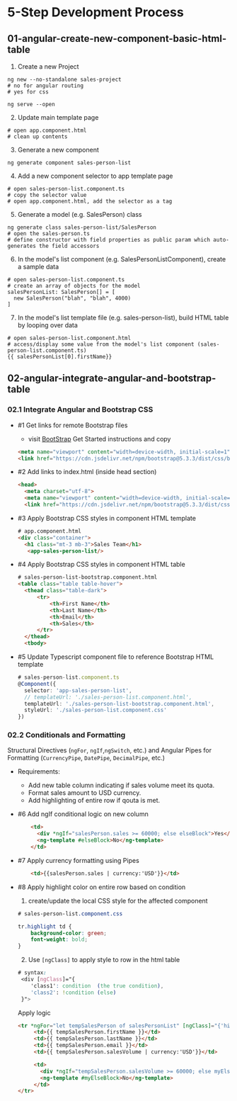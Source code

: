 
# 5-Step Development Process

## 01-angular-create-new-component-basic-html-table
1. Create a new Project
```
ng new --no-standalone sales-project
# no for angular routing
# yes for css

ng serve --open
```

2. Update main template page
```
# open app.component.html
# clean up contents

```
 
3. Generate a new component
```
ng generate component sales-person-list
```
4. Add a new component selector to app template page
```
# open sales-person-list.component.ts
# copy the selector value
# open app.component.html, add the selector as a tag
```
5. Generate a model (e.g. SalesPerson) class
```
ng generate class sales-person-list/SalesPerson
# open the sales-person.ts
# define constructor with field properties as public param which auto-generates the field accessors
```
6. In the model's list component (e.g. SalesPersonListComponent), create a sample data
```
# open sales-person-list.component.ts
# create an array of objects for the model
salesPersonList: SalesPerson[] = [
  new SalesPerson("blah", "blah", 4000)
]

```
7. In the model's list template file (e.g. sales-person-list), build HTML table by looping over data
```
# open sales-person-list.component.html
# access/display some value from the model's list component (sales-person-list.component.ts)
{{ salesPersonList[0].firstName}}
```

## 02-angular-integrate-angular-and-bootstrap-table

### 02.1 Integrate Angular and Bootstrap CSS

- #1 Get links for remote Bootstrap files
  - visit [BootStrap](www.getbootstrap.com) Get Started instructions and copy
  ```html
  <meta name="viewport" content="width=device-width, initial-scale=1">
  <link href="https://cdn.jsdelivr.net/npm/bootstrap@5.3.3/dist/css/bootstrap.min.css" rel="stylesheet" integrity="sha384-QWTKZyjpPEjISv5WaRU9OFeRpok6YctnYmDr5pNlyT2bRjXh0JMhjY6hW+ALEwIH" crossorigin="anonymous">
  ```

- #2 Add links to index.html (inside head section)
  ```html
  <head>
    <meta charset="utf-8">
    <meta name="viewport" content="width=device-width, initial-scale=1">
    <link href="https://cdn.jsdelivr.net/npm/bootstrap@5.3.3/dist/css/bootstrap.min.css" rel="stylesheet" integrity="sha384-QWTKZyjpPEjISv5WaRU9OFeRpok6YctnYmDr5pNlyT2bRjXh0JMhjY6hW+ALEwIH" crossorigin="anonymous">
  ```

- #3 Apply Bootstrap CSS styles in component HTML template 
  ```html
  # app.component.html
  <div class="container">
    <h1 class="mt-3 mb-3">Sales Team</h1>
     <app-sales-person-list/>
  ```
- #4 Apply Bootstrap CSS styles in component HTML table
  ```html
  # sales-person-list-bootstrap.component.html
  <table class="table table-hover">
    <thead class="table-dark">
        <tr>
            <th>First Name</th>
            <th>Last Name</th>
            <th>Email</th>
            <th>Sales</th>
        </tr>
    </thead>
    <tbody>
  ```

- #5 Update Typescript component file to reference Bootstrap HTML template 
  ```typescript
  # sales-person-list.component.ts
  @Component({
    selector: 'app-sales-person-list',
    // templateUrl: './sales-person-list.component.html',
    templateUrl: './sales-person-list-bootstrap.component.html',
    styleUrl: './sales-person-list.component.css'
  })
  ```
### 02.2 Conditionals and Formatting
Structural Directives (`ngFor`, `ngIf`,`ngSwitch`, etc.) and 
Angular Pipes for Formatting (`CurrencyPipe`, `DatePipe`, `DecimalPipe`, etc.)

- Requirements: 
  - Add new table column indicating if sales volume meet its quota.
  - Format sales amount to USD currency.
  - Add highlighting of entire row if qouta is met.
  
- #6 Add ngIf conditional logic on new column
  ```html
      <td>
        <div *ngIf="salesPerson.sales >= 60000; else elseBlock">Yes</div>
        <ng-template #elseBlock>No</ng-template>
      </td>
  ```
- #7 Apply currency formatting using Pipes
  ```html
      <td>{{salesPerson.sales | currency:'USD'}}</td>
  ```

- #8 Apply highlight color on entire row based on condition
   
   1. create/update the local CSS style for the affected component
    ```css
    # sales-person-list.component.css

    tr.highlight td {
        background-color: green;
        font-weight: bold;
    }
    ```
  2. Use `[ngClass]` to apply style to row in the html table
   
   ```css
   # syntax:
    <div [ngClass]="{
       'class1': condition  (the true condition),
       'class2': !condition (else)
    }">
   ```
   Apply logic
   
   ```html
  <tr *ngFor="let tempSalesPerson of salesPersonList" [ngClass]="{'highlight': tempSalesPerson.salesVolume >= 60000}">
        <td>{{ tempSalesPerson.firstName }}</td>
        <td>{{ tempSalesPerson.lastName }}</td>
        <td>{{ tempSalesPerson.email }}</td>
        <td>{{ tempSalesPerson.salesVolume | currency:'USD'}}</td>

        <td>
          <div *ngIf="tempSalesPerson.salesVolume >= 60000; else myElseBlock">Yes</div>
          <ng-template #myElseBlock>No</ng-template>
        </td>
  </tr>

   ```